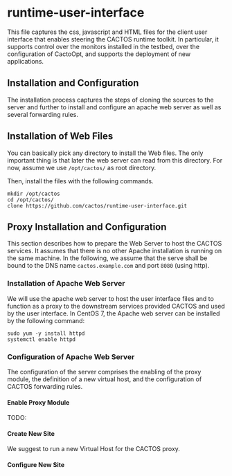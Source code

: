 # runtime-user-interface

This file captures the css, javascript and HTML files for the client user interface that enables steering the 
CACTOS runtime toolkit. In particular, it supports control over the monitors installed in the testbed, over
the configuration of CactoOpt, and supports the deployment of new applications.

## Installation and Configuration

The installation process captures the steps of cloning the sources to the server and further to
install and configure an apache web server as well as several forwarding rules.

## Installation of Web Files

You can basically pick any directory to install the Web files. The only important thing is
that later the web server can read from this directory. For now, assume we use ```/opt/cactos/```
as root directory.

Then, install the files with the following commands.
```
mkdir /opt/cactos
cd /opt/cactos/
clone https://github.com/cactos/runtime-user-interface.git
```

## Proxy Installation and Configuration

This section describes how to prepare the Web Server to host the CACTOS services. It assumes that there is no
other Apache installation is running on the same machine. In the following, we assume that the serve shall be
bound to the DNS name ```cactos.example.com``` and port ```8080``` (using http).

### Installation of Apache Web Server

We will use the apache web server to host the user interface files and to function as a proxy to
the downstream services provided CACTOS and used by the user interface. In CentOS 7, the Apache 
web server can be installed by the following command: 
```
sudo yum -y install httpd
systemctl enable httpd
```

### Configuration of Apache Web Server

The configuration of the server comprises the enabling of the proxy module, 
the definition of a new virtual host, and the configuration of CACTOS forwarding 
rules.

#### Enable Proxy Module
TODO:

#### Create New Site

We suggest to run a new Virtual Host for the CACTOS proxy. 

#### Configure New Site
